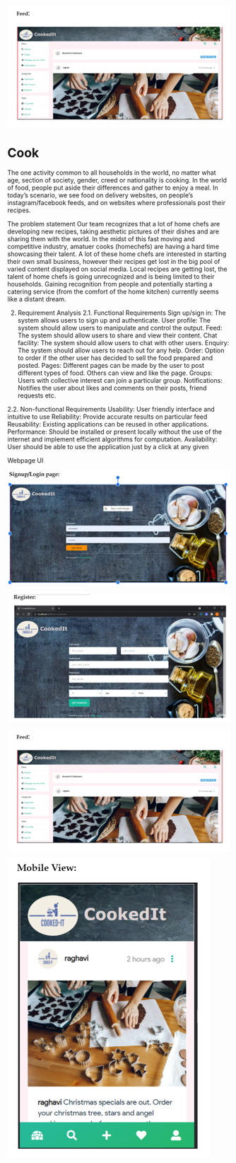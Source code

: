 ![alt text](https://github.com/gautamgoku/Cook/blob/master/imgs/Capture3.PNG?raw=true)
# Cook

The one activity common to all households in the world, no matter what age, section of society, gender, creed or nationality is cooking. In the world of food, people put aside their differences and gather to enjoy a meal. In today’s scenario, we see food on delivery websites, on people’s instagram/facebook feeds, and on websites where professionals post their recipes.

The problem statement Our team recognizes that a lot of home chefs are developing new recipes, taking aesthetic pictures of their dishes and are sharing them with the world. In the midst of this fast moving and competitive industry, amatuer cooks (homechefs) are having a hard time showcasing their talent. A lot of these home chefs are interested in starting their own small business, however their recipes get lost in the big pool of varied content displayed on social media. Local recipes are getting lost, the talent of home chefs is going unrecognized and is being limited to their households. Gaining recognition from people and potentially starting a catering service (from the comfort of the home kitchen) currently seems like a distant dream.


 2. Requirement Analysis
2.1. Functional Requirements
Sign up/sign in: The system allows users to sign up and authenticate.
User profile: The system should allow users to manipulate and control the output.
Feed: The system should allow users to share and view their content.
Chat facility: The system should allow users to chat with other users.
Enquiry: The system should allow users to reach out for any help.
Order: Option to order if the other user has decided to sell the food prepared and posted.
Pages: Different pages can be made by the user to post different types of food. Others can view and like the page.
Groups: Users with collective interest can join a particular group. 
Notifications: Notifies the user about likes and comments on their posts, friend requests etc.

2.2. Non-functional Requirements
Usability: User friendly interface and intuitive to use
Reliability: Provide accurate results on particular feed 
Reusability: Existing applications can be reused in other applications.
Performance: Should be installed or present locally without the use of the internet and implement efficient algorithms for computation.
Availability: User should be able to use the application just by a click at any given



Webpage UI

![alt text](https://github.com/gautamgoku/Cook/blob/master/imgs/Capture.PNG?raw=true)

![alt text](https://github.com/gautamgoku/Cook/blob/master/imgs/Capture2.PNG?raw=true)

![alt text](https://github.com/gautamgoku/Cook/blob/master/imgs/Capture3.PNG?raw=true)

![alt text](https://github.com/gautamgoku/Cook/blob/master/imgs/Capture4.PNG?raw=true)
